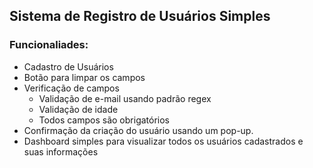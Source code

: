 ## Sistema de Registro de Usuários Simples

### Funcionaliades:

- Cadastro de Usuários
- Botão para limpar os campos
- Verificação de campos
  - Validação de e-mail usando padrão regex
  - Validação de idade
  - Todos campos são obrigatórios
- Confirmação da criação do usuário usando um pop-up.
- Dashboard simples para visualizar todos os usuários cadastrados e suas informações
